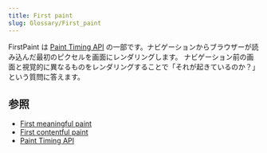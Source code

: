 ```yaml
---
title: First paint
slug: Glossary/First_paint
---
```


FirstPaint は [Paint Timing API](/ja/docs/) の一部です。ナビゲーションからブラウザーが読み込んだ最初のピクセルを画面にレンダリングします。
ナビゲーション前の画面と視覚的に異なるものをレンダリングすることで「それが起きているのか？」という質問に答えます。

## 参照

- [First meaningful paint](/ja/docs/Glossary/first_meaningful_paint)
- [First contentful paint](/ja/docs/Glossary/First_contentful_paint)
- [Paint Timing API](/ja/docs/)
